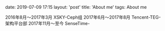 date: 2019-07-09 17:15
layout: 'post'
title: 'About me'
tags: About me

2016年8月～2017年3月  XSKY-Ceph组 
2017年6月～2017年8月  Tencent-TEG-架构平台部
2017年11月～至今          SenseTime-